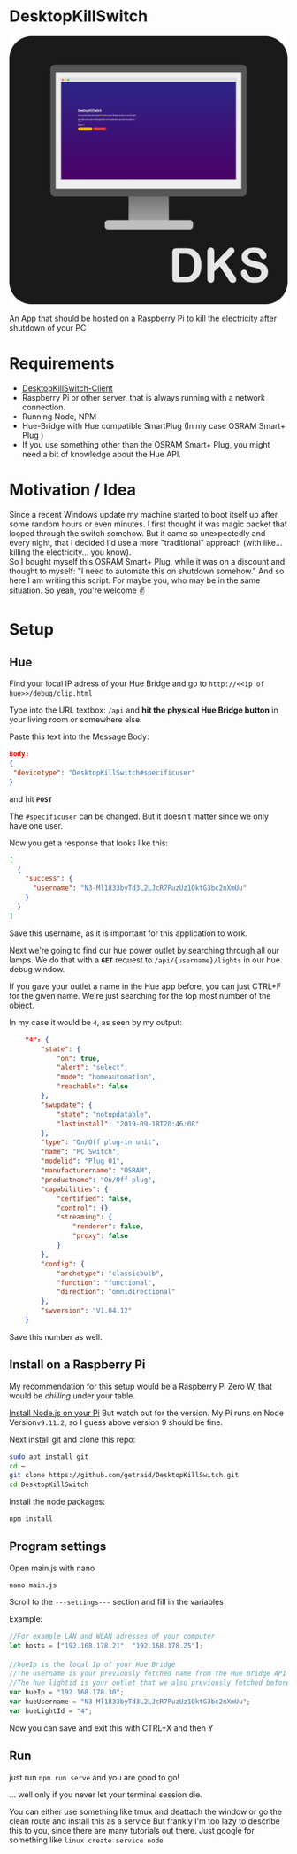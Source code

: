 # DesktopKillSwitch

![img](docs/icon.png)

An App that should be hosted on a Raspberry Pi to kill the electricity after shutdown of your PC

# Requirements

- [DesktopKillSwitch-Client](https://github.com/getraid/DesktopKillSwitch-client)
- Raspberry Pi or other server, that is always running with a network connection.
- Running Node, NPM
- Hue-Bridge with Hue compatible SmartPlug (In my case OSRAM Smart+ Plug )
- If you use something other than the OSRAM Smart+ Plug, you might need a bit of knowledge about the Hue API.

# Motivation / Idea

Since a recent Windows update my machine started to boot itself up after some random hours or even minutes. I first thought it was magic packet that looped through the switch somehow. But it came so unexpectedly and every night, that I decided I'd use a more "traditional" approach (with like... killing the electricity... you know).  
So I bought myself this OSRAM Smart+ Plug, while it was on a discount and thought to myself: "I need to automate this on shutdown somehow."
And so here I am writing this script. For maybe you, who may be in the same situation. So yeah, you're welcome ✌

# Setup

## Hue

Find your local IP adress of your Hue Bridge and go to `http://<<ip of hue>>/debug/clip.html`

Type into the URL textbox: `/api` and **hit the physical Hue Bridge button** in your living room or somewhere else.

Paste this text into the Message Body:

```json
Body:
{
 "devicetype": "DesktopKillSwitch#specificuser"
}
```

and hit **`POST`**

The `#specificuser` can be changed. But it doesn't matter since we only have one user.

Now you get a response that looks like this:

```json
[
  {
    "success": {
      "username": "N3-Ml1833byTd3L2LJcR7PuzUz1QktG3bc2nXmUu"
    }
  }
]
```

Save this username, as it is important for this application to work.

Next we're going to find our hue power outlet by searching through all our lamps.
We do that with a **`GET`** request to `/api/{username}/lights` in our hue debug window.

If you gave your outlet a name in the Hue app before, you can just CTRL+F for the given name.
We're just searching for the top most number of the object.

In my case it would be `4`, as seen by my output:

```json
	"4": {
		"state": {
			"on": true,
			"alert": "select",
			"mode": "homeautomation",
			"reachable": false
		},
		"swupdate": {
			"state": "notupdatable",
			"lastinstall": "2019-09-18T20:46:08"
		},
		"type": "On/Off plug-in unit",
		"name": "PC Switch",
		"modelid": "Plug 01",
		"manufacturername": "OSRAM",
		"productname": "On/Off plug",
		"capabilities": {
			"certified": false,
			"control": {},
			"streaming": {
				"renderer": false,
				"proxy": false
			}
		},
		"config": {
			"archetype": "classicbulb",
			"function": "functional",
			"direction": "omnidirectional"
		},
		"swversion": "V1.04.12"
	}

```

Save this number as well.

## Install on a Raspberry Pi

My recommendation for this setup would be a Raspberry Pi Zero W, that would be _chilling_ under your table.

[Install Node.js on your Pi](https://www.w3schools.com/nodejs/nodejs_raspberrypi.asp)
But watch out for the version.
My Pi runs on Node Version`v9.11.2`, so I guess above version 9 should be fine.

Next install git and clone this repo:

```bash
sudo apt install git
cd ~
git clone https://github.com/getraid/DesktopKillSwitch.git
cd DesktopKillSwitch
```

Install the node packages:

```bash
npm install
```

## Program settings

Open main.js with nano

```
nano main.js
```

Scroll to the `---settings---` section and fill in the variables

Example:

```js
//For example LAN and WLAN adresses of your computer
let hosts = ["192.168.178.21", "192.168.178.25"];

//hueIp is the local Ip of your Hue Bridge
//The username is your previously fetched name from the Hue Bridge API
//The hue lightid is your outlet that we also previously fetched before.
var hueIp = "192.168.178.30";
var hueUsername = "N3-Ml1833byTd3L2LJcR7PuzUz1QktG3bc2nXmUu";
var hueLightId = "4";
```

Now you can save and exit this with CTRL+X and then Y

## Run

just run `npm run serve` and you are good to go!

... well only if you never let your terminal session die.

You can either use something like tmux and deattach the window or go the clean route and install this as a service
But frankly I'm too lazy to describe this to you, since there are many tutorials out there.
Just google for something like `linux create service node`
